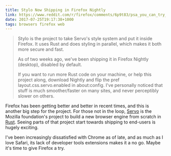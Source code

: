 ```yaml
---
title: Stylo Now Shipping in Firefox Nightly
link: https://www.reddit.com/r/firefox/comments/6p9t83/psa_you_can_try_out_stylo_in_firefox_nightly_now/
date: 2017-07-25T19:17:38+1000
tags: browsers firefox web
---
```


> Stylo is the project to take Servo's style system and put it inside Firefox. It uses Rust and does styling in parallel, which makes it both more secure and fast.
> 
> As of two weeks ago, we've been shipping it in Firefox Nightly (desktop), disabled by default.
> 
> If you want to run more Rust code on your machine, or help this project along, download Nightly and flip the pref layout.css.servo.enabled in about:config. I've personally noticed that stuff is much smoother/faster on many sites, and never perceptibly slower on others.

Firefox has been getting better and better in recent times, and this is another big step for the project. For those not in the loop, [Servo][servo] is the Mozilla foundation's project to build a new browser engine from scratch in [Rust][rust]. Seeing parts of that project start towards shipping to end-users is hugely exciting.

I've been increasingly dissatisfied with Chrome as of late, and as much as I love Safari, its lack of developer tools extensions makes it a no go. Maybe it's time to give Firefox a try.

[servo]: https://servo.org/
[rust]: https://www.rust-lang.org/en-US/